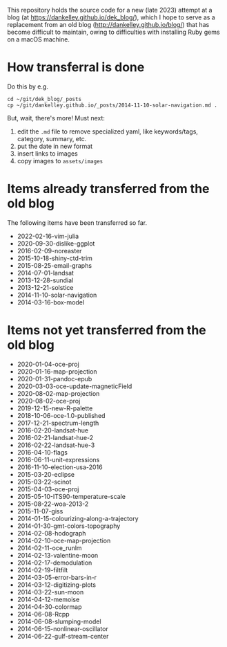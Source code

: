 This repository holds the source code for a new (late 2023) attempt at a blog
(at https://dankelley.github.io/dek_blog/), which I hope to serve as a
replacement from an old blog (http://dankelley.github.io/blog/) that has become
difficult to maintain, owing to difficulties with installing Ruby gems on a
macOS machine.

# How transferral is done

Do this by e.g.
```
cd ~/git/dek_blog/_posts
cp ~/git/dankelley.github.io/_posts/2014-11-10-solar-navigation.md .
```

But, wait, there's more!  Must next:
1. edit the `.md` file to remove specialized yaml, like keywords/tags,
   category, summary, etc.
2. put the date in new format
3. insert links to images
4. copy images to `assets/images`

# Items already transferred from the old blog

The following items have been transferred so far.

* 2022-02-16-vim-julia
* 2020-09-30-dislike-ggplot
* 2016-02-09-noreaster
* 2015-10-18-shiny-ctd-trim
* 2015-08-25-email-graphs
* 2014-07-01-landsat
* 2013-12-28-sundial
* 2013-12-21-solstice
* 2014-11-10-solar-navigation
* 2014-03-16-box-model

# Items not yet transferred from the old blog

* 2020-01-04-oce-proj
* 2020-01-16-map-projection
* 2020-01-31-pandoc-epub
* 2020-03-03-oce-update-magneticField
* 2020-08-02-map-projection
* 2020-08-02-oce-proj
* 2019-12-15-new-R-palette
* 2018-10-06-oce-1.0-published
* 2017-12-21-spectrum-length
* 2016-02-20-landsat-hue
* 2016-02-21-landsat-hue-2
* 2016-02-22-landsat-hue-3
* 2016-04-10-flags
* 2016-06-11-unit-expressions
* 2016-11-10-election-usa-2016
* 2015-03-20-eclipse
* 2015-03-22-scinot
* 2015-04-03-oce-proj
* 2015-05-10-ITS90-temperature-scale
* 2015-08-22-woa-2013-2
* 2015-11-07-giss
* 2014-01-15-colourizing-along-a-trajectory
* 2014-01-30-gmt-colors-topography
* 2014-02-08-hodograph
* 2014-02-10-oce-map-projection
* 2014-02-11-oce_runlm
* 2014-02-13-valentine-moon
* 2014-02-17-demodulation
* 2014-02-19-filtfilt
* 2014-03-05-error-bars-in-r
* 2014-03-12-digitizing-plots
* 2014-03-22-sun-moon
* 2014-04-12-memoise
* 2014-04-30-colormap
* 2014-06-08-Rcpp
* 2014-06-08-slumping-model
* 2014-06-15-nonlinear-oscillator
* 2014-06-22-gulf-stream-center

